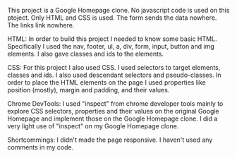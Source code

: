 This project is a Google Homepage clone. No javascript code is used on this ptoject. Only HTML and CSS is used. The form sends the data nowhere. The links link nowhere.

HTML: 
In order to build this project I needed to know some basic HTML. Specifically I used the nav, footer, ul, a, div, form, input, button and img elements. I also gave classes and ids to the elements.

CSS: 
For this project I also used CSS.
I used selectors to target elements, classes and ids. I also used descendant selectors and pseudo-classes.
In order to place the HTML elements on the page I used properties like position (mostly), margin and padding, and their values.

Chrome DevTools: 
I used "inspect" from chrome developer tools mainly to explore CSS selectors, properties and their values on the original Google Homepage and implement those on the Google Homepage clone. I did a very light use of "inspect" on my Google Homepage clone.

Shortcommings: 
I didn't made the page responsive. I haven't used any comments in my code. 